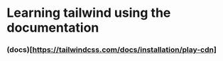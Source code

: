 # Learning tailwind using the documentation

### (docs)[https://tailwindcss.com/docs/installation/play-cdn]